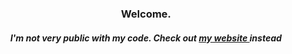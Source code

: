 <h3 align="center">Welcome.</h3>
<h5 align="center">I'm not very public with my code. Check out <a href="https://bryhuang.com"> my website </a> instead</h5>

